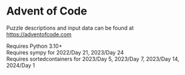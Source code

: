 # Advent of Code

Puzzle descriptions and input data can be found at https://adventofcode.com

Requires Python 3.10+  
Requires sympy for 2022/Day 21, 2023/Day 24  
Requires sortedcontainers for 2023/Day 5, 2023/Day 7, 2023/Day 14, 2024/Day 1
